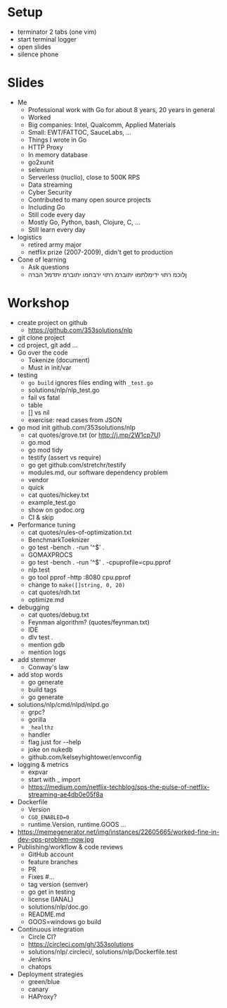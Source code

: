 # Setup
- terminator 2 tabs (one vim)
- start terminal logger
- open slides
- silence phone


# Slides
- Me
    - Professional work with Go for about 8 years, 20 years in general
    - Worked
	- Big companies: Intel, Qualcomm, Applied Materials
	- Small: EWT/FATTOC, SauceLabs, ...
    - Things I wrote in Go
	- HTTP Proxy
	- In memory database
	- go2xunit
	- selenium
	- Serverless (nuclio), close to 500K RPS
	- Data streaming
	- Cyber Security
    - Contributed to many open source projects
	- Including Go
    - Still code every day
	- Mostly Go, Python, bash, Clojure, C, ...
    - Still learn every day
- logistics
    - retired army major
    - netflix prize (2007-2009), didn't get to production
- Cone of learning
    - Ask questions
    - ןלוכמ רתוי ידימלתמו יתוברמ רתוי ירבחמו יתוברמ יתדמל הברה 

# Workshop
- create project on github
    - https://github.com/353solutions/nlp
- git clone project
- cd project, git add ...
- Go over the code
    - Tokenize (document)
    - Must in init/var
- testing
    - `go build` ignores files ending with `_test.go`
    - solutions/nlp/nlp_test.go
    - fail vs fatal
    - table
    - [] vs nil
    - exercise: read cases from JSON
- go mod init github.com/353solutions/nlp
    - cat quotes/grove.txt (or http://j.mp/2W1cp7U)
    - go.mod
    - go mod tidy
    - testify (assert vs require)
    - go get github.com/stretchr/testify
	- modules.md, our software dependency problem
	- vendor
    - quick
	- cat quotes/hickey.txt
    - example_test.go
	- show on godoc.org
    - CI & skip
- Performance tuning
    - cat quotes/rules-of-optimization.txt
    - BenchmarkToeknizer
    - go test -bench . -run '^$' .
	- GOMAXPROCS
    - go test -bench . -run '^$' . -cpuprofile=cpu.pprof
	- nlp.test
    - go tool pprof -http :8080 cpu.pprof
    - change to `make([]string, 0, 20)`
    - cat quotes/rdh.txt
    - optimize.md
- debugging
    - cat quotes/debug.txt
    - Feynman algorithm? (quotes/feynman.txt)
    - IDE
    - dlv test .
    - mention gdb
    - mention logs
- add stemmer
    - Conway's law
- add stop words
    - go generate
    - build tags
    - go generate
- solutions/nlp/cmd/nlpd/nlpd.go
    - grpc?
    - gorilla
    - `_healthz`
    - handler
    - flag just for --help
	- joke on nukedb
    - github.com/kelseyhightower/envconfig
- logging & metrics
    - expvar
	- start with _ import
    - https://medium.com/netflix-techblog/sps-the-pulse-of-netflix-streaming-ae4db0e05f8a
- Dockerfile
    - Version
    - `CGO_ENABLED=0`
    - runtime.Version, runtime.GOOS ...
- https://memegenerator.net/img/instances/22605665/worked-fine-in-dev-ops-problem-now.jpg
- Publishing/workflow & code reviews
    - GitHub account
    - feature branches
    - PR
	- Fixes #...
    - tag version (semver)
    - go get in testing
    - license (IANAL)
    - solutions/nlp/doc.go
    - README.md
    - GOOS=windows go build
- Continuous integration
    - Circle CI?
	- https://circleci.com/gh/353solutions
    - solutions/nlp/.circleci/, solutions/nlp/Dockerfile.test
    - Jenkins
    - chatops
- Deployment strategies
    - green/blue
    - canary
    - HAProxy?
